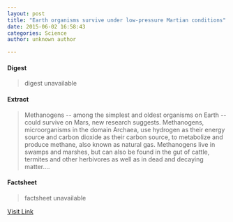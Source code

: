 ```yaml
---
layout: post
title: "Earth organisms survive under low-pressure Martian conditions"
date: 2015-06-02 16:58:43
categories: Science
author: unknown author

---
```



#### Digest
>digest unavailable

#### Extract
>Methanogens -- among the simplest and oldest organisms on Earth -- could survive on Mars, new research suggests. Methanogens, microorganisms in the domain Archaea, use hydrogen as their energy source and carbon dioxide as their carbon source, to metabolize and produce methane, also known as natural gas. Methanogens live in swamps and marshes, but can also be found in the gut of cattle, termites and other herbivores as well as in dead and decaying matter....

#### Factsheet
>factsheet unavailable

[Visit Link](http://www.sciencedaily.com/releases/2015/06/150602125843.htm)


